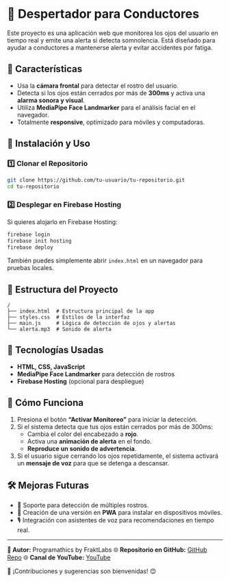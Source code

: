 # 🚗 Despertador para Conductores

Este proyecto es una aplicación web que monitorea los ojos del usuario en tiempo real y emite una alerta si detecta somnolencia. Está diseñado para ayudar a conductores a mantenerse alerta y evitar accidentes por fatiga.

## 📌 Características
- Usa la **cámara frontal** para detectar el rostro del usuario.
- Detecta si los ojos están cerrados por más de **300ms** y activa una **alarma sonora y visual**.
- Utiliza **MediaPipe Face Landmarker** para el análisis facial en el navegador.
- Totalmente **responsive**, optimizado para móviles y computadoras.

## 🚀 Instalación y Uso

### **1️⃣ Clonar el Repositorio**
```sh
git clone https://github.com/tu-usuario/tu-repositorio.git
cd tu-repositorio
```

### **2️⃣ Desplegar en Firebase Hosting**
Si quieres alojarlo en Firebase Hosting:
```sh
firebase login
firebase init hosting
firebase deploy
```

También puedes simplemente abrir `index.html` en un navegador para pruebas locales.

## 📜 Estructura del Proyecto
```
/
├── index.html  # Estructura principal de la app
├── styles.css  # Estilos de la interfaz
├── main.js     # Lógica de detección de ojos y alertas
└── alerta.mp3  # Sonido de alerta
```

## 🔧 Tecnologías Usadas
- **HTML, CSS, JavaScript**
- **MediaPipe Face Landmarker** para detección de rostros
- **Firebase Hosting** (opcional para despliegue)

## 🎯 Cómo Funciona
1. Presiona el botón **“Activar Monitoreo”** para iniciar la detección.
2. Si el sistema detecta que tus ojos están cerrados por más de 300ms:
   - Cambia el color del encabezado a **rojo**.
   - Activa una **animación de alerta** en el fondo.
   - **Reproduce un sonido de advertencia**.
3. Si el usuario sigue cerrando los ojos repetidamente, el sistema activará un **mensaje de voz** para que se detenga a descansar.

## 🛠 Mejoras Futuras
- 🚀 Soporte para detección de múltiples rostros.
- 📱 Creación de una versión en **PWA** para instalar en dispositivos móviles.
- 🎙️ Integración con asistentes de voz para recomendaciones en tiempo real.

---

**📌 Autor:** Programathics by FraktLabs
🌐 **Repositorio en GitHub:** [GitHub Repo](https://github.com/FraktLabsByEM/despertador-conductor)
🌐 **Canal de YouTube:** [YouTube](https://www.youtube.com/@programathics)

📩 ¡Contribuciones y sugerencias son bienvenidas! 😊

